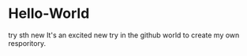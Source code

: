 # Hello-World
try sth new
It's an excited new try in the github world to create my own resporitory.
